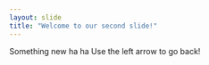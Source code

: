 ```yaml
---
layout: slide
title: "Welcome to our second slide!"
---
```

Something new ha ha 
Use the left arrow to go back!